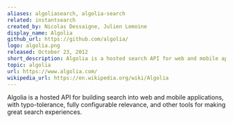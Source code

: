```yaml
---
aliases: algoliasearch, algolia-search
related: instantsearch
created_by: Nicolas Dessaigne, Julien Lemoine
display_name: Algolia
github_url: https://github.com/algolia/
logo: algolia.png
released: October 23, 2012
short_description: Algolia is a hosted search API for web and mobile applications.
topic: algolia
url: https://www.algolia.com/
wikipedia_url: https://en.wikipedia.org/wiki/Algolia
---
```

Algolia is a hosted API for building search into web and mobile applications, with typo-tolerance, fully configurable relevance, and other tools for making great search experiences.
